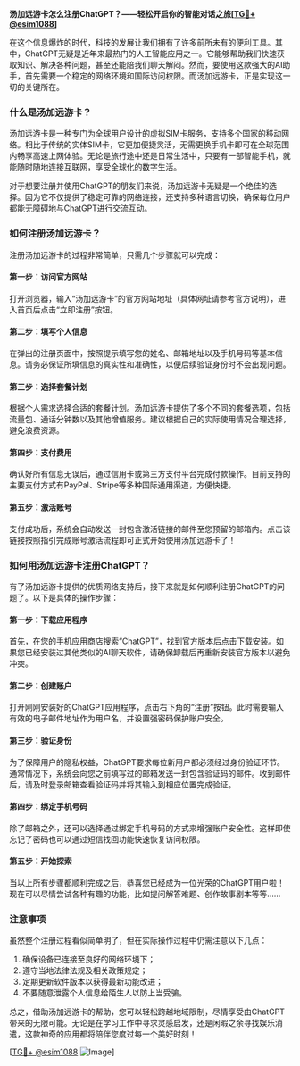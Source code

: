 **汤加远游卡怎么注册ChatGPT？——轻松开启你的智能对话之旅[[TG💪+ @esim1088](https://t.me/s/esim1088)]**

在这个信息爆炸的时代，科技的发展让我们拥有了许多前所未有的便利工具。其中，ChatGPT无疑是近年来最热门的人工智能应用之一。它能够帮助我们快速获取知识、解决各种问题，甚至还能陪我们聊天解闷。然而，要使用这款强大的AI助手，首先需要一个稳定的网络环境和国际访问权限。而汤加远游卡，正是实现这一切的关键所在。

### 什么是汤加远游卡？

汤加远游卡是一种专门为全球用户设计的虚拟SIM卡服务，支持多个国家的移动网络。相比于传统的实体SIM卡，它更加便捷灵活，无需更换手机卡即可在全球范围内畅享高速上网体验。无论是旅行途中还是日常生活中，只要有一部智能手机，就能随时随地连接互联网，享受全球化的数字生活。

对于想要注册并使用ChatGPT的朋友们来说，汤加远游卡无疑是一个绝佳的选择。因为它不仅提供了稳定可靠的网络连接，还支持多种语言切换，确保每位用户都能无障碍地与ChatGPT进行交流互动。

### 如何注册汤加远游卡？

注册汤加远游卡的过程非常简单，只需几个步骤就可以完成：

#### 第一步：访问官方网站

打开浏览器，输入“汤加远游卡”的官方网站地址（具体网址请参考官方说明），进入首页后点击“立即注册”按钮。

#### 第二步：填写个人信息

在弹出的注册页面中，按照提示填写您的姓名、邮箱地址以及手机号码等基本信息。请务必保证所填信息的真实性和准确性，以便后续验证身份时不会出现问题。

#### 第三步：选择套餐计划

根据个人需求选择合适的套餐计划。汤加远游卡提供了多个不同的套餐选项，包括流量包、通话分钟数以及其他增值服务。建议根据自己的实际使用情况合理选择，避免浪费资源。

#### 第四步：支付费用

确认好所有信息无误后，通过信用卡或第三方支付平台完成付款操作。目前支持的主要支付方式有PayPal、Stripe等多种国际通用渠道，方便快捷。

#### 第五步：激活账号

支付成功后，系统会自动发送一封包含激活链接的邮件至您预留的邮箱内。点击该链接按照指引完成账号激活流程即可正式开始使用汤加远游卡了！

### 如何用汤加远游卡注册ChatGPT？

有了汤加远游卡提供的优质网络支持后，接下来就是如何顺利注册ChatGPT的问题了。以下是具体的操作步骤：

#### 第一步：下载应用程序

首先，在您的手机应用商店搜索“ChatGPT”，找到官方版本后点击下载安装。如果您已经安装过其他类似的AI聊天软件，请确保卸载后再重新安装官方版本以避免冲突。

#### 第二步：创建账户

打开刚刚安装好的ChatGPT应用程序，点击右下角的“注册”按钮。此时需要输入有效的电子邮件地址作为用户名，并设置强密码保护账户安全。

#### 第三步：验证身份

为了保障用户的隐私权益，ChatGPT要求每位新用户都必须经过身份验证环节。通常情况下，系统会向您之前填写过的邮箱发送一封包含验证码的邮件。收到邮件后，请及时登录邮箱查看验证码并将其输入到相应位置完成验证。

#### 第四步：绑定手机号码

除了邮箱之外，还可以选择通过绑定手机号码的方式来增强账户安全性。这样即使忘记了密码也可以通过短信找回功能快速恢复访问权限。

#### 第五步：开始探索

当以上所有步骤都顺利完成之后，恭喜您已经成为一位光荣的ChatGPT用户啦！现在可以尽情尝试各种有趣的功能，比如提问解答难题、创作故事剧本等等……

### 注意事项

虽然整个注册过程看似简单明了，但在实际操作过程中仍需注意以下几点：

1. 确保设备已连接至良好的网络环境下；
2. 遵守当地法律法规及相关政策规定；
3. 定期更新软件版本以获得最新功能改进；
4. 不要随意泄露个人信息给陌生人以防上当受骗。

总之，借助汤加远游卡的帮助，您可以轻松跨越地域限制，尽情享受由ChatGPT带来的无限可能。无论是在学习工作中寻求灵感启发，还是闲暇之余寻找娱乐消遣，这款神奇的应用都将陪伴您度过每一个美好时刻！

[[TG💪+ @esim1088](https://t.me/s/esim1088) ![Image](https://i.postimg.cc/4NQfJmqS/Snipaste-2025-05-13-00-14-12.png)]